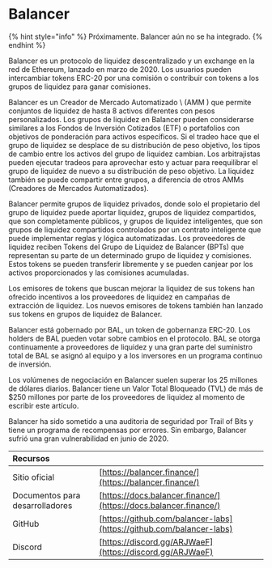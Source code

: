 # Balancer

{% hint style="info" %}
Próximamente. Balancer aún no se ha integrado.
{% endhint %}

Balancer es un protocolo de liquidez descentralizado y un exchange en la red de Ethereum, lanzado en marzo de 2020. Los usuarios pueden intercambiar tokens ERC-20 por una comisión o contribuir con tokens a los grupos de liquidez para ganar comisiones.

Balancer es un Creador de Mercado Automatizado \ (AMM \) que permite conjuntos de liquidez de hasta 8 activos diferentes con pesos personalizados. Los grupos de liquidez en Balancer pueden considerarse similares a los Fondos de Inversión Cotizados \(ETF\) o portafolios con objetivos de ponderación para activos específicos. Si el tradeo hace que el grupo de liquidez se desplace de su distribución de peso objetivo, los tipos de cambio entre los activos del grupo de liquidez cambian. Los arbitrajistas pueden ejecutar tradeos para aprovechar esto y actuar para reequilibrar el grupo de liquidez de nuevo a su distribución de peso objetivo. La liquidez también se puede compartir entre grupos, a diferencia de otros AMMs (Creadores de Mercados Automatizados).

Balancer permite grupos de liquidez privados, donde solo el propietario del grupo de liquidez puede aportar liquidez, grupos de liquidez compartidos, que son completamente públicos, y grupos de liquidez inteligentes, que son grupos de liquidez compartidos controlados por un contrato inteligente que puede implementar reglas y lógica automatizadas. Los proveedores de liquidez reciben Tokens del Grupo de Liquidez de Balancer \(BPTs) que representan su parte de un determinado grupo de liquidez y comisiones. Estos tokens se pueden transferir libremente y se pueden canjear por los activos proporcionados y las comisiones acumuladas.

Los emisores de tokens que buscan mejorar la liquidez de sus tokens han ofrecido incentivos a los proveedores de liquidez en campañas de extracción de liquidez. Los nuevos emisores de tokens también han lanzado sus tokens en grupos de liquidez de Balancer.

Balancer está gobernado por BAL, un token de gobernanza ERC-20. Los holders de BAL pueden votar sobre cambios en el protocolo. BAL se otorga continuamente a proveedores de liquidez y una gran parte del suministro total de BAL se asignó al equipo y a los inversores en un programa continuo de inversión.

Los volúmenes de negociación en Balancer suelen superar los 25 millones de dólares diarios. Balancer tiene un Valor Total Bloqueado \(TVL\) de más de $250 millones por parte de los proveedores de liquidez al momento de escribir este artículo.

Balancer ha sido sometido a una auditoria de seguridad por Trail of Bits y tiene un programa de recompensas por errores. Sin embargo, Balancer sufrió una gran vulnerabilidad en junio de 2020.

| Recursos                        |                                                                      |
|:------------------------------- |:-------------------------------------------------------------------- |
| Sitio oficial                   | [https://balancer.finance/](https://balancer.finance/)               |
| Documentos para desarrolladores | [https://docs.balancer.finance/](https://docs.balancer.finance/)     |
| GitHub                          | [https://github.com/balancer-labs](https://github.com/balancer-labs) |
| Discord                         | [https://discord.gg/ARJWaeF](https://discord.gg/ARJWaeF)             |

